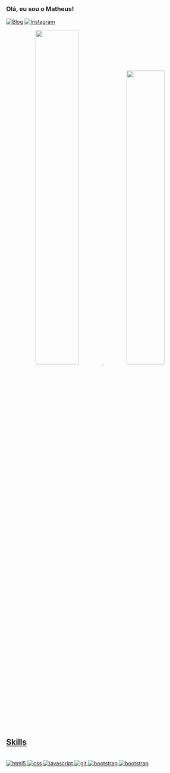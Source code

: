 ### Olá, eu sou o Matheus! 

[![Blog](https://img.shields.io/badge/LinkedIn-0077B5?style=for-the-badge&logo=linkedin&logoColor=white)](https://www.linkedin.com/in/matheus-soares-91682a229/)
[![Instagram](https://img.shields.io/badge/Instagram-E4405F?style=for-the-badge&logo=instagram&logoColor=white)](https://www.instagram.com/devfilho/)



<div align="center">
  <a href="https://github.com/matheusoaresilva">
  <img width="48%"  src="https://github-readme-stats.vercel.app/api?username=matheusoaresilva&show_icons=true&theme=tokyonight&include_all_commits=true&count_private=true"/>
  <img width="45%"   src="https://github-readme-stats.vercel.app/api/top-langs/?username=matheusoaresilva&layout=compact&langs_count=7&theme=tokyonight"/>
</div>

## Skills

<div style="display: inline_block"><br/>
  <img align="center" alt="html5" src="https://img.shields.io/badge/HTML5-E34F26?style=for-the-badge&logo=html5&logoColor=white" />
  <img align="center" alt="css" src="https://img.shields.io/badge/CSS3-1572B6?style=for-the-badge&logo=css3&logoColor=white" />
  <img align="center" alt="javascript" src="https://img.shields.io/badge/JavaScript-F7DF1E?style=for-the-badge&logo=javascript&logoColor=black" />
  
  <img align="center" alt="git" src="https://img.shields.io/badge/Git-E34F26?style=for-the-badge&logo=git&logoColor=white" />
  <img align="center" alt="bootstrap" src="https://img.shields.io/badge/Bootstrap-563D7C?style=for-the-badge&logo=bootstrap&logoColor=white" />
  <img align="center" alt="bootstrap" src="https://img.shields.io/badge/React-20232A?style=for-the-badge&logo=react&logoColor=61DAFB" />

  	
</div>
